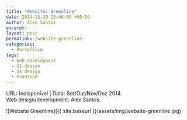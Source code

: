```yaml
---
title: "Website: Greenline"
date: 2014-12-29 15:46:00 +00:00
author: Alex Santos
excerpt:
layout: post
permalink: /website-greenline
categories:
  - Portefólio
tags:
  - Web development
  - UI design
  - UX design
  - Frontend
---
```

<p>URL: Indisponível | Data: Set/Out/Nov/Dez 2014.<br>
Web design/development: Alex Santos.</p>


![Website Greenline]({{ site.baseurl }}/assets/img/website-greenline.jpg)